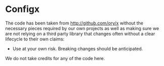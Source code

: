 # Configx

The code has been taken from http://github.com/ory/x without the necessary pieces required by our own projects as well as making sure
we are not relying on a third party library that changes often without a clear lifecycle to their own claims:

- Use at your own risk. Breaking changes should be anticipated.

We do not take credits for any of the code here.

#